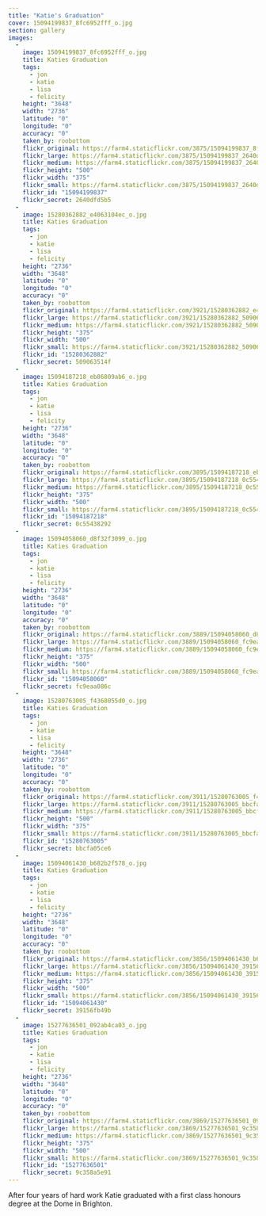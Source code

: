 ```yaml
---
title: "Katie's Graduation"
cover: 15094199837_8fc6952fff_o.jpg
section: gallery
images:
  - 
    image: 15094199837_8fc6952fff_o.jpg
    title: Katies Graduation
    tags:
      - jon
      - katie
      - lisa
      - felicity
    height: "3648"
    width: "2736"
    latitude: "0"
    longitude: "0"
    accuracy: "0"
    taken_by: roobottom
    flickr_original: https://farm4.staticflickr.com/3875/15094199837_8fc6952fff_o.jpg
    flickr_large: https://farm4.staticflickr.com/3875/15094199837_2640dfd5b5_b.jpg
    flickr_medium: https://farm4.staticflickr.com/3875/15094199837_2640dfd5b5.jpg
    flickr_height: "500"
    flickr_width: "375"
    flickr_small: https://farm4.staticflickr.com/3875/15094199837_2640dfd5b5_m.jpg
    flickr_id: "15094199837"
    flickr_secret: 2640dfd5b5
  - 
    image: 15280362882_e4063104ec_o.jpg
    title: Katies Graduation
    tags:
      - jon
      - katie
      - lisa
      - felicity
    height: "2736"
    width: "3648"
    latitude: "0"
    longitude: "0"
    accuracy: "0"
    taken_by: roobottom
    flickr_original: https://farm4.staticflickr.com/3921/15280362882_e4063104ec_o.jpg
    flickr_large: https://farm4.staticflickr.com/3921/15280362882_509063514f_b.jpg
    flickr_medium: https://farm4.staticflickr.com/3921/15280362882_509063514f.jpg
    flickr_height: "375"
    flickr_width: "500"
    flickr_small: https://farm4.staticflickr.com/3921/15280362882_509063514f_m.jpg
    flickr_id: "15280362882"
    flickr_secret: 509063514f
  - 
    image: 15094187218_eb86809ab6_o.jpg
    title: Katies Graduation
    tags:
      - jon
      - katie
      - lisa
      - felicity
    height: "2736"
    width: "3648"
    latitude: "0"
    longitude: "0"
    accuracy: "0"
    taken_by: roobottom
    flickr_original: https://farm4.staticflickr.com/3895/15094187218_eb86809ab6_o.jpg
    flickr_large: https://farm4.staticflickr.com/3895/15094187218_0c55438292_b.jpg
    flickr_medium: https://farm4.staticflickr.com/3895/15094187218_0c55438292.jpg
    flickr_height: "375"
    flickr_width: "500"
    flickr_small: https://farm4.staticflickr.com/3895/15094187218_0c55438292_m.jpg
    flickr_id: "15094187218"
    flickr_secret: 0c55438292
  - 
    image: 15094058060_d8f32f3099_o.jpg
    title: Katies Graduation
    tags:
      - jon
      - katie
      - lisa
      - felicity
    height: "2736"
    width: "3648"
    latitude: "0"
    longitude: "0"
    accuracy: "0"
    taken_by: roobottom
    flickr_original: https://farm4.staticflickr.com/3889/15094058060_d8f32f3099_o.jpg
    flickr_large: https://farm4.staticflickr.com/3889/15094058060_fc9eaa086c_b.jpg
    flickr_medium: https://farm4.staticflickr.com/3889/15094058060_fc9eaa086c.jpg
    flickr_height: "375"
    flickr_width: "500"
    flickr_small: https://farm4.staticflickr.com/3889/15094058060_fc9eaa086c_m.jpg
    flickr_id: "15094058060"
    flickr_secret: fc9eaa086c
  - 
    image: 15280763005_f4368055d0_o.jpg
    title: Katies Graduation
    tags:
      - jon
      - katie
      - lisa
      - felicity
    height: "3648"
    width: "2736"
    latitude: "0"
    longitude: "0"
    accuracy: "0"
    taken_by: roobottom
    flickr_original: https://farm4.staticflickr.com/3911/15280763005_f4368055d0_o.jpg
    flickr_large: https://farm4.staticflickr.com/3911/15280763005_bbcfa05ce6_b.jpg
    flickr_medium: https://farm4.staticflickr.com/3911/15280763005_bbcfa05ce6.jpg
    flickr_height: "500"
    flickr_width: "375"
    flickr_small: https://farm4.staticflickr.com/3911/15280763005_bbcfa05ce6_m.jpg
    flickr_id: "15280763005"
    flickr_secret: bbcfa05ce6
  - 
    image: 15094061430_b682b2f578_o.jpg
    title: Katies Graduation
    tags:
      - jon
      - katie
      - lisa
      - felicity
    height: "2736"
    width: "3648"
    latitude: "0"
    longitude: "0"
    accuracy: "0"
    taken_by: roobottom
    flickr_original: https://farm4.staticflickr.com/3856/15094061430_b682b2f578_o.jpg
    flickr_large: https://farm4.staticflickr.com/3856/15094061430_39156fb49b_b.jpg
    flickr_medium: https://farm4.staticflickr.com/3856/15094061430_39156fb49b.jpg
    flickr_height: "375"
    flickr_width: "500"
    flickr_small: https://farm4.staticflickr.com/3856/15094061430_39156fb49b_m.jpg
    flickr_id: "15094061430"
    flickr_secret: 39156fb49b
  - 
    image: 15277636501_092ab4ca03_o.jpg
    title: Katies Graduation
    tags:
      - jon
      - katie
      - lisa
      - felicity
    height: "2736"
    width: "3648"
    latitude: "0"
    longitude: "0"
    accuracy: "0"
    taken_by: roobottom
    flickr_original: https://farm4.staticflickr.com/3869/15277636501_092ab4ca03_o.jpg
    flickr_large: https://farm4.staticflickr.com/3869/15277636501_9c358a5e91_b.jpg
    flickr_medium: https://farm4.staticflickr.com/3869/15277636501_9c358a5e91.jpg
    flickr_height: "375"
    flickr_width: "500"
    flickr_small: https://farm4.staticflickr.com/3869/15277636501_9c358a5e91_m.jpg
    flickr_id: "15277636501"
    flickr_secret: 9c358a5e91
---
```

After four years of hard work Katie graduated with a first class honours degree at the Dome in Brighton.